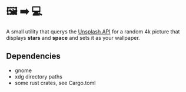 # 🖼️ ➡️ 💻

A small utility that querys the [Unsplash API](https://unsplash.com/) for a random 4k picture that displays **stars** and **space** and sets it as your wallpaper.

## Dependencies

* gnome
* xdg directory paths
* some rust crates, see Cargo.toml 



